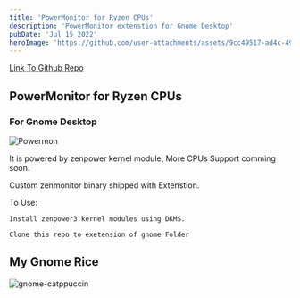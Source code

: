 ```yaml
---
title: 'PowerMonitor for Ryzen CPUs'
description: 'PowerMonitor extenstion for Gnome Desktop'
pubDate: 'Jul 15 2022'
heroImage: 'https://github.com/user-attachments/assets/9cc49517-ad4c-495c-badd-d25a5a5f879a'
---
```


<a href="https://github.com/BhaveshS03/Powermon">Link To Github Repo</a>

## PowerMonitor for Ryzen CPUs
### For Gnome Desktop

![Powermon](https://github.com/user-attachments/assets/9cc49517-ad4c-495c-badd-d25a5a5f879a)

It is powered by zenpower kernel module,
More CPUs Support comming soon.

Custom zenmonitor binary shipped with Extenstion.

To Use:
```
Install zenpower3 kernel modules using DKMS.

Clone this repo to exetension of gnome Folder
```

## My Gnome Rice
![gnome-catppuccin](https://github.com/user-attachments/assets/06bb0799-6f8a-413e-9707-0a279c9f68e5)
